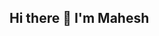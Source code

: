 ## Hi there 👋 I'm Mahesh

<!--

- 🔭 I’m currently working on Data Migration from the console to the Training Dataset.
- 🌱 I’m currently learning Machine Learning and AI, Computer Vision and Data Science
- 👯 I’m looking to collaborate on research on computer vision, machine learning, consciousness and artificial intelligence.
- 🤔 I’m looking for opportunities in computer vision, data science and software engineering.
- 💬 Ask me about  anything, I'm open to conversation.
- 📫 How to reach me: waggemahesh@gmail.com
- 😄 Pronouns: ...
- ⚡ Fun fact: ...
-->
